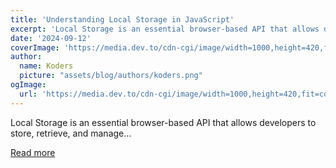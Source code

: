 ```yaml
---
title: 'Understanding Local Storage in JavaScript'
excerpt: 'Local Storage is an essential browser-based API that allows developers to store, retrieve, and manage...'
date: '2024-09-12'
coverImage: 'https://media.dev.to/cdn-cgi/image/width=1000,height=420,fit=cover,gravity=auto,format=auto/https%3A%2F%2Fdev-to-uploads.s3.amazonaws.com%2Fuploads%2Farticles%2F9oyu8278whbi7c9toqu3.jpg'
author:
  name: Koders
  picture: "assets/blog/authors/koders.png"
ogImage:
  url: 'https://media.dev.to/cdn-cgi/image/width=1000,height=420,fit=cover,gravity=auto,format=auto/https%3A%2F%2Fdev-to-uploads.s3.amazonaws.com%2Fuploads%2Farticles%2F9oyu8278whbi7c9toqu3.jpg'
---
```


Local Storage is an essential browser-based API that allows developers to store, retrieve, and manage...

[Read more](https://dev.to/vyan/understanding-local-storage-in-javascript-25e5)
